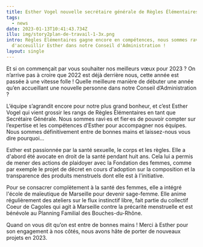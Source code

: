 ```yaml
---
title: Esther Vogel nouvelle secrétaire générale de Règles Élémentaires !
tags:
  - news
date: 2023-01-13T10:41:43.734Z
illu: img/story2plan-de-travail-1-3x.png
intro: Règles Élémentaires gagne encore en compétences, nous sommes ravi·es
  d'acceuillir Esther dans notre Conseil d'Administration !
layout: single
---
```

Et si on commençait par vous souhaiter nos meilleurs vœux pour 2023 ? On n’arrive pas à croire que 2022 est déjà derrière nous, cette année est passée à une vitesse folle ! Quelle meilleure manière de débuter une année qu’en accueillant une nouvelle personne dans notre Conseil d’Administration ?



L’équipe s’agrandit encore pour notre plus grand bonheur, et c’est Esther Vogel qui vient grossir les rangs de Règles Élémentaires en tant que Secrétaire Générale. Nous sommes ravi·es et fier·es de pouvoir compter sur l’expertise et les compétences d’Esther pour accompagner nos équipes. Nous sommes définitivement entre de bonnes mains et laissez-nous vous dire pourquoi…



Esther est passionnée par la santé sexuelle, le corps et les règles. Elle a d'abord été avocate en droit de la santé pendant huit ans. Cela lui a permis de mener des actions de plaidoyer avec la Fondation des femmes, comme par exemple le projet de décret en cours d'adoption sur la composition et la transparence des produits menstruels dont elle est à l'initiative.



Pour se consacrer complètement à la santé des femmes, elle a intégré l'école de maïeutique de Marseille pour devenir sage-femme. Elle anime régulièrement des ateliers sur le flux instinctif libre, fait partie du collectif Coeur de Cagoles qui agit à Marseille contre la précarité menstruelle et est bénévole au Planning Familial des Bouches-du-Rhône.



Quand on vous dit qu’on est entre de bonnes mains ! Merci à Esther pour son engagement à nos côtés, nous avons hâte de porter de nouveaux projets en 2023.
